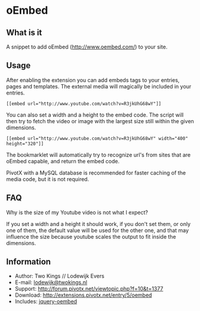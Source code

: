 oEmbed
======

What is it
----------
A snippet to add oEmbed (<a href="http://www.oembed.com/" target="_blank">http://www.oembed.com/</a>) to your site.

Usage
-----
After enabling the extension you can add embeds tags to your entries, pages
and templates. The external media will magically be included in your entries.

	[[embed url="http://www.youtube.com/watch?v=R3jkUhG68wY"]]

You can also set a width and a height to the embed code. The script will then
try to fetch the video or image with the largest size still within the given
dimensions.

	[[embed url="http://www.youtube.com/watch?v=R3jkUhG68wY" width="400" height="320"]]

The bookmarklet will automatically try to recognize url's from sites that are
oEmbed capable, and return the embed code.

PivotX with a MySQL database is recommended for faster caching of the media code, but it is not required.

FAQ
---
Why is the size of my Youtube video is not what I expect?

If you set a width and a height it should work, if you don't set them, or only
one of them, the default value will be used for the other one, and that may
influence the size because youtube scales the output to fit inside the
dimensions.

Information
-----------

  * Author: Two Kings // Lodewijk Evers 
  * E-mail: <a href="mailto:lodewijk@twokings.nl">lodewijk@twokings.nl</a>
  * Support: <a href="http://forum.pivotx.net/viewtopic.php?f=10&t=1377">http://forum.pivotx.net/viewtopic.php?f=10&t=1377</a>
  * Download: <a href="http://extensions.pivotx.net/entry/5/oembed">http://extensions.pivotx.net/entry/5/oembed</a>
  * Includes: <a href="http://code.google.com/p/jquery-oembed/">jquery-oembed</a>
